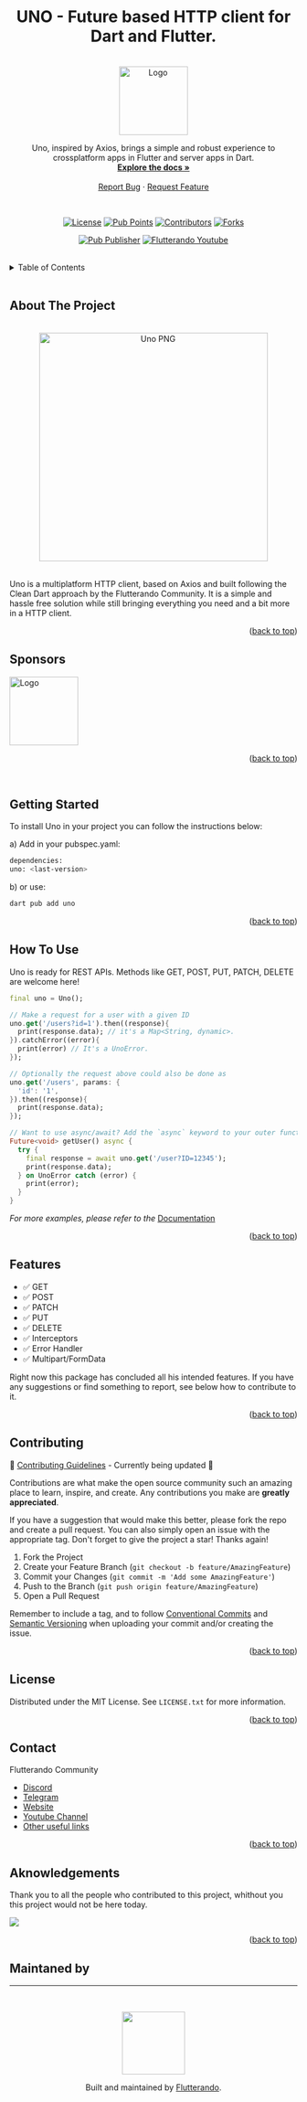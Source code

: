 <a name="readme-top"></a>


<h1 align="center">UNO - Future based HTTP client for Dart and Flutter.</h1>

<!-- PROJECT LOGO -->
<br />
<div align="center">
  <a href="https://pub.dev/packages/uno">
    <img src="images/logo.png" alt="Logo" width="120">
  </a>

  <p align="center">
    Uno, inspired by Axios, brings a simple and robust experience to crossplatform apps in Flutter and server apps in Dart.
    <br />
    <a href="https://pub.dev/documentation/uno/latest/"><strong>Explore the docs »</strong></a>
    <br />
    <br />
    <!-- <a href="https://github.com/othneildrew/Best-README-Template">View Demo</a> -->
    <!-- · -->
    <a href="https://github.com/Flutterando/uno/issues">Report Bug</a>
    ·
    <a href="https://github.com/Flutterando/uno/issues">Request Feature</a>
  </p>

<br>

<!--  SHIELDS  ---->

[![License](https://img.shields.io/github/license/flutterando/uno?style=plastic)](https://github.com/Flutterando/uno/blob/master/LICENSE)
[![Pub Points](https://img.shields.io/pub/points/uno?label=pub%20points&style=plastic)](https://pub.dev/packages/uno/score)
[![Contributors](https://img.shields.io/github/contributors/flutterando/uno?style=plastic)](https://github.com/Flutterando/uno/graphs/contributors)
[![Forks](https://img.shields.io/github/forks/flutterando/uno?color=yellowgreen&logo=github&style=plastic)](https://github.com/Flutterando/asuka/graphs/contributors)

[![Pub Publisher](https://img.shields.io/pub/publisher/uno?style=plastic)](https://pub.dev/publishers/flutterando.com.br/packages)
[![Flutterando Youtube](https://img.shields.io/youtube/channel/subscribers/UCplT2lzN6MHlVHHLt6so39A?color=blue&label=Flutterando&logo=YouTube&logoColor=red&style=plastic)](https://www.youtube.com/flutterando)
</div>

<br>

<!-- TABLE OF CONTENTS -->
<details>
  <summary>Table of Contents</summary>
  <ol>
    <li><a href="#about-the-project">About The Project</a></li>
    <li><a href="#sponsors">Sponsors</a></li>
    <li><a href="#how-to-use">How To Use</a></li>
    <li><a href="#features">Features</a></li>
    <li><a href="#contributing">Contributing</a></li>
    <li><a href="#license">License</a></li>
    <li><a href="#contact">Contact</a></li>
    <li><a href="#acknowledgements">Acknowledgements</a></li>
  </ol>
</details>

<br>

<!-- ABOUT THE PROJECT -->
## About The Project

<br>
<Center>
<img src="images/Example-uno.png" alt="Uno PNG" width="400">
</Center>

<br>

Uno is a multiplatform HTTP client, based on Axios and built following the Clean Dart approach by the Flutterando Community.
It is a simple and hassle free solution while still bringing everything you need and a bit more in a HTTP client. 


<p align="right">(<a href="#readme-top">back to top</a>)</p>

<!-- SPONSORS -->
## Sponsors

<a href="https://fteam.dev">
    <img src="images/sponsor-logo.png" alt="Logo" width="120">
  </a>

<p align="right">(<a href="#readme-top">back to top</a>)</p>
<br>


<!-- GETTING STARTED -->
## Getting Started

To install Uno in your project you can follow the instructions below:


a) Add in your pubspec.yaml:
   ```sh
   dependencies:
   uno: <last-version>
   ```
   
b)    or use:
   ```sh
   dart pub add uno
   ```

<p align="right">(<a href="#readme-top">back to top</a>)</p>

<!-- USAGE EXAMPLES -->
## How To Use

Uno is ready for REST APIs. Methods like GET, POST, PUT, PATCH, DELETE are welcome here!

```Dart
final uno = Uno();

// Make a request for a user with a given ID
uno.get('/users?id=1').then((response){
  print(response.data); // it's a Map<String, dynamic>.
}).catchError((error){
  print(error) // It's a UnoError.
});

// Optionally the request above could also be done as
uno.get('/users', params: {
  'id': '1',
}).then((response){
  print(response.data);
});

// Want to use async/await? Add the `async` keyword to your outer function/method.
Future<void> getUser() async {
  try {
    final response = await uno.get('/user?ID=12345');
    print(response.data);
  } on UnoError catch (error) {
    print(error);
  }
}
```



_For more examples, please refer to the_ [Documentation](https://pub.dev/documentation/uno/latest/)


<p align="right">(<a href="#readme-top">back to top</a>)</p>



<!-- ROADMAP -->
## Features

- ✅ GET
- ✅ POST
- ✅ PATCH
- ✅ PUT
- ✅ DELETE
- ✅ Interceptors
- ✅ Error Handler
- ✅ Multipart/FormData

Right now this package has concluded all his intended features. If you have any suggestions or find something to report, see below how to contribute to it.

<p align="right">(<a href="#readme-top">back to top</a>)</p>



<!-- CONTRIBUTING -->
## Contributing

🚧 [Contributing Guidelines](https://github.com/angular/angular/blob/main/CONTRIBUTING.md) - Currently being updated 🚧

Contributions are what make the open source community such an amazing place to learn, inspire, and create. Any contributions you make are **greatly appreciated**.

If you have a suggestion that would make this better, please fork the repo and create a pull request. You can also simply open an issue with the appropriate tag. 
Don't forget to give the project a star! Thanks again!

1. Fork the Project
2. Create your Feature Branch (`git checkout -b feature/AmazingFeature`)
3. Commit your Changes (`git commit -m 'Add some AmazingFeature'`)
4. Push to the Branch (`git push origin feature/AmazingFeature`)
5. Open a Pull Request

Remember to include a tag, and to follow [Conventional Commits](https://www.conventionalcommits.org/en/v1.0.0/) and [Semantic Versioning](https://semver.org/) when uploading your commit and/or creating the issue. 

<p align="right">(<a href="#readme-top">back to top</a>)</p>



<!-- LICENSE -->
## License

Distributed under the MIT License. See `LICENSE.txt` for more information.

<p align="right">(<a href="#readme-top">back to top</a>)</p>



<!-- CONTACT -->
## Contact

Flutterando Community
- [Discord](https://discord.gg/qNBDHNARja)
- [Telegram](https://t.me/flutterando)
- [Website](https://www.flutterando.com.br/)
- [Youtube Channel](https://www.youtube.com.br/flutterando)
- [Other useful links](https://linktr.ee/flutterando)


<p align="right">(<a href="#readme-top">back to top</a>)</p>



<!-- ACKNOWLEDGMENTS -->
## Aknowledgements
Thank you to all the people who contributed to this project, whithout you this project would not be here today.

<a href="https://github.com/flutterando/Uno/graphs/contributors">
  <img src="https://contrib.rocks/image?repo=flutterando/Uno" />
</a>

<p align="right">(<a href="#readme-top">back to top</a>)</p>

## Maintaned by

---

<br>
<p align="center">
  <a href="https://www.flutterando.com.br">
    <img width="110px" src="images/logo-flutterando.png">
  </a>
  <p align="center">
    Built and maintained by <a href="https://www.flutterando.com.br">Flutterando</a>.
  </p>
</p>